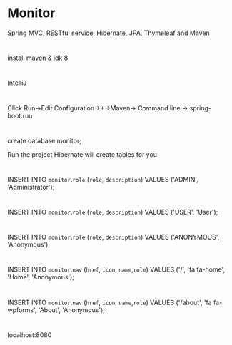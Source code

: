 # Monitor
Spring MVC, RESTful service, Hibernate, JPA, Thymeleaf and Maven

#
install maven & jdk 8

#
IntelliJ

#
Click Run->Edit Configuration->+->Maven->
Command line -> spring-boot:run

#
create database monitor;

Run the project
Hibernate will create tables for you
#
INSERT INTO `monitor`.`role` (`role`, `description`) VALUES ('ADMIN', 'Administrator');
#
INSERT INTO `monitor`.`role` (`role`, `description`) VALUES ('USER', 'User');
#
INSERT INTO `monitor`.`role` (`role`, `description`) VALUES ('ANONYMOUS', 'Anonymous');
#
INSERT INTO `monitor`.`nav` (`href`, `icon`, `name`,`role`) VALUES ('/', 'fa fa-home', 'Home', 'Anonymous');
#
INSERT INTO `monitor`.`nav` (`href`, `icon`, `name`,`role`) VALUES ('/about', 'fa fa-wpforms', 'About', 'Anonymous');


#
localhost:8080
